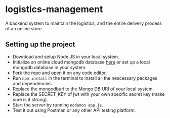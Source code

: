 # logistics-management
A backend system to maintain the logistics, and the entire delivery process of an online store.

## Setting up the project

- Download and setup Node JS in your local system.
- Initialize an online cloud mongodb database [here](https://cloud.mongodb.com) or set up a local mongodb database in your system.
- Fork the repo and open it on any code editor.
- Run ```npm install``` in the terminal to install all the nescessary packages and dependencies.
- Replace the mongodburi to the Mongo DB URI of your local system.
- Replace the SECRET_KEY of jwt with your own specific secret key (make sure is it strong).
- Start the server by running ```nodemon app.js```.
- Test it out using Postman or any other API testing platform.

  
